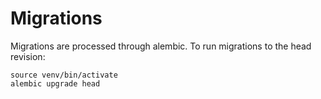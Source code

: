 # Migrations

Migrations are processed through alembic. To run migrations to the head revision:

```
source venv/bin/activate
alembic upgrade head
```
